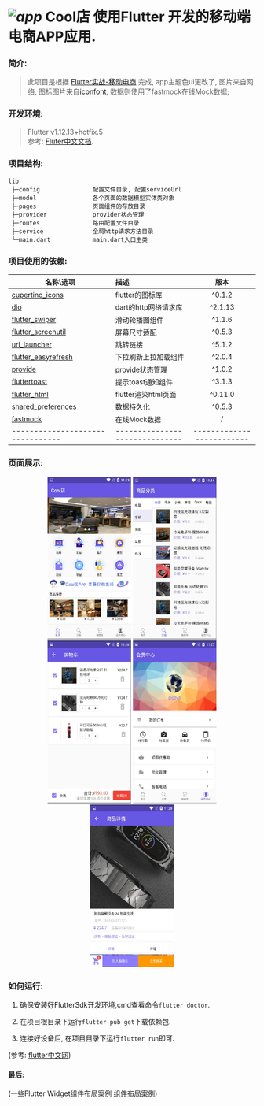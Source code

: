 # _![app](https://upload-images.jianshu.io/upload_images/14511997-ac28a04d6978e0f2.png)_  Cool店 使用Flutter 开发的移动端电商APP应用.

### 简介:
>此项目是根据 [Flutter实战-移动电商](https://www.jspang.com/posts/2019/03/01/flutter-shop.html) 完成, app主题色ui更改了, 图片来自网络, 图标图片来自[iconfont](https://www.iconfont.cn/), 数据则使用了fastmock在线Mock数据;

### 开发环境:
  > Flutter v1.12.13+hotfix.5<br>
  >参考: [Fluter中文文档](https://flutterchina.club/get-started/install/).

### 项目结构:
```
lib
 ├─config               配置文件目录, 配置serviceUrl
 ├─model                各个页面的数据模型实体类对象
 ├─pages                页面组件的存放目录
 ├─provider             provider状态管理
 ├─routes               路由配置文件目录
 ├─service              全局http请求方法目录
 └─main.dart            main.dart入口主类

```

### 项目使用的依赖:
| 名称\选项           |  描述                  | 版本          |
| ---------          | :-----                | :---------:  |
| [cupertino_icons](https://github.com/flutter/cupertino_icons)    | flutter的图标库      |^0.1.2  |
| [dio](https://github.com/flutterchina/dio)                       | dart的http网络请求库 |^2.1.13 |
| [flutter_swiper](https://github.com/best-flutter/flutter_swiper) | 滑动轮播图组件       | ^1.1.6 |
| [flutter_screenutil](https://github.com/OpenFlutter/flutter_screenutil) |屏幕尺寸适配   | ^0.5.3 |
| [url_launcher](https://github.com/flutter/plugins/tree/master/packages/url_launcher/url_launcher) |    跳转链接 | ^5.1.2 |
| [flutter_easyrefresh](https://github.com/xuelongqy/flutter_easyrefresh) | 下拉刷新上拉加载组件|         ^2.0.4 |
| [provide](https://github.com/google/flutter-provide) |          provide状态管理       | ^1.0.2 |
| [fluttertoast](https://github.com/PonnamKarthik/FlutterToast)    |  提示toast通知组件 | ^3.1.3 |
| [flutter_html](https://github.com/Sub6Resources/flutter_html)    |flutter渲染html页面 | ^0.11.0 |
| [shared_preferences](https://github.com/flutter/plugins/tree/master/packages/shared_preferences) |数据持久化 | ^0.5.3 |
| [fastmock](www.fastmock.site)                                     |   在线Mock数据             |        /        |
| --------------------------------| ------------------------------ |   -------------------------  |



### 页面展示:

<div align="center">
   <img src="./screenshot/home.jpg" height="330" width="170" >

   <img src="./screenshot/category.jpg" height="330" width="170" >

   <img src="./screenshot/cart.jpg" height="330" width="170" >

   <img src="./screenshot/member.jpg" height="330" width="170" >

   <img src="./screenshot/detail.jpg" height="330" width="170" >
 </div>


### 如何运行:
   1. 确保安装好FlutterSdk开发环境,cmd查看命令`flutter doctor`.

   2. 在项目根目录下运行`flutter pub get`下载依赖包.

   3. 连接好设备后, 在项目目录下运行`flutter run`即可.

   (参考: [flutter中文网](https://flutterchina.club/get-started/install/))


#### 最后:

   (一些Flutter Widget组件布局案例 [组件布局案例](https://github.com/pjqdyd/Flutter-demo/tree/master/Flutter%E7%BB%84%E4%BB%B6%E6%A1%88%E4%BE%8B))
   
